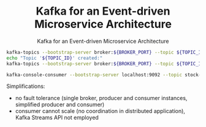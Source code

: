 <h1 align="center">Kafka for an Event-driven Microservice Architecture</h1>

<p align="center">
    Kafka for an Event-driven Microservice Architecture
</p>


```bash
kafka-topics --bootstrap-server broker:${BROKER_PORT} --topic ${TOPIC_ID} --create
echo "Topic '${TOPIC_ID}' created:"
kafka-topics --bootstrap-server broker:${BROKER_PORT} --topic ${TOPIC_ID} --describe

kafka-console-consumer --bootstrap-server localhost:9092 --topic stock-prices --from-beginning
```

Simplifications:
- no fault tolerance (single broker, producer and consumer instances, simplified producer and consumer)
- consumer cannot scale (no coordination in distributed application), Kafka Streams API not employed
